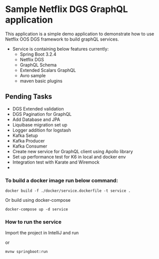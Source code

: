 # Sample Netflix DGS GraphQL application

This application is a simple demo application to demonstrate how to use Netflix OOS DGS framework to build graphQL
services.

- Service is containing below features currently:
    - Spring Boot 3.2.4
    - Netflix DGS
    - GraphQL Schema
    - Extended Scalars GraphQL
    - Avro sample
    - maven basic plugins

## Pending Tasks

- DGS Extended validation
- DGS Pagination for GraphQL
- Add Database and JPA
- Liquibase migration set up
- Logger addition for logstash
- Kafka Setup
- Kafka Producer
- Kafka Consumer
- Create new service for GraphQL client using Apollo library
- Set up performance test for K6 in local and docker env
- Integration test with Karate and Wiremock
- 

### To build a docker image run below command:
```shell
docker build -f ./docker/service.dockerfile -t service .
```
Or build using docker-compose

```shell
docker-compose up -d service
```
### How to run the service

Import the project in IntelliJ and run

or
```shell
mvnw springboot:run
```